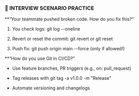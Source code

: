 ### 🎤 INTERVIEW SCENARIO PRACTICE
**“Your teammate pushed broken code. How do you fix this?”

1. You check logs: git log --oneline

2. Revert or reset the commit: git revert <hash> or git reset

3. Push fix: git push origin main --force (only if allowed!)

**“How do you use Git in CI/CD?”

* Use feature branches, PR triggers (e.g., on: pull_request)

* Tag releases with git tag -a v1.0.0 -m "Release"

* Automate versioning and changelogs
